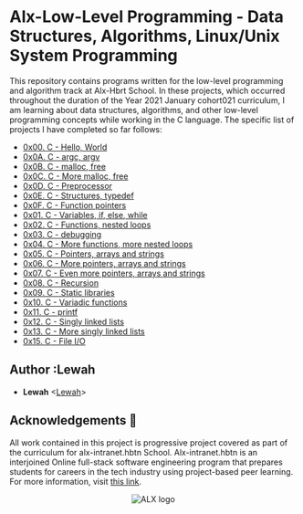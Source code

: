 # Alx-Low-Level Programming - Data Structures, Algorithms, Linux/Unix System Programming

This repository contains programs written for the low-level programming and
algorithm track at Alx-Hbrt School. In these projects, which  occurred
throughout the duration of the Year 2021 January cohort021 curriculum, I am learning about data
structures, algorithms, and other low-level programming concepts while
working in the C language. The specific list of projects I have completed so far follows:

* [0x00. C - Hello, World](./0x00-hello_world)
* [0x0A. C - argc, argv ](./0x0A-argc_argv)
* [0x0B. C - malloc, free](./0x0B-malloc_free)
* [0x0C. C - More malloc, free](./0x0C-more_malloc_free)
* [0x0D. C - Preprocessor](./0x0D-preprocessor)
* [0x0E. C - Structures, typedef](./0x0E-structures_typedef)
* [0x0F. C - Function pointers](./0x0F-function_pointers)
* [0x01. C - Variables, if, else, while](./0x01-variables_if_else_while)
* [0x02. C - Functions, nested loops](./0x02-functions_nested_loops)
* [0x03. C - debugging](./0x03-debugging)
* [0x04. C - More functions, more nested loops](./0x04-more_functions_nested_loops)
* [0x05. C - Pointers, arrays and strings](./0x05-pointers_arrays_strings)
* [0x06. C - More pointers, arrays and strings](./0x06-pointers_arrays_strings)
* [0x07. C - Even more pointers, arrays and strings](./0x07-pointers_arrays_strings)
* [0x08. C - Recursion](./0x08-recursion)
* [0x09. C - Static libraries](./0x09-static_libraries)
* [0x10. C - Variadic functions](./0x10-variadic_functions)
* [0x11. C - printf]( )
* [0x12. C - Singly linked lists](./0x12-singly_linked_lists)
* [0x13. C - More singly linked lists](./0x13-more_singly_linked_lists)
* [0x15. C - File I/O](./0x15-file_io)

## Author :Lewah

* __Lewah__ <[Lewah]()>

## Acknowledgements :pray:

All work contained in this project is progressive project covered  as part of the curriculum for
alx-intranet.hbtn School. Alx-intranet.hbtn is an interjoined Online  full-stack software engineering program that prepares students for careers in the tech industry
using project-based peer learning. For more information, visit
[this link](https://www.alxafrica.com/).

<p align="center">
  <img
    src="https://lh3.googleusercontent.com/vH1HTHhq7BIEuhIDuEc2Wrc2LgZigsJEWDR56ALuDFRZv9-jqCgHNHuBHIB-fLrrbwp7tJ8b7qeIJo0VtHUh=s0"
    alt="ALX logo">
</p>
